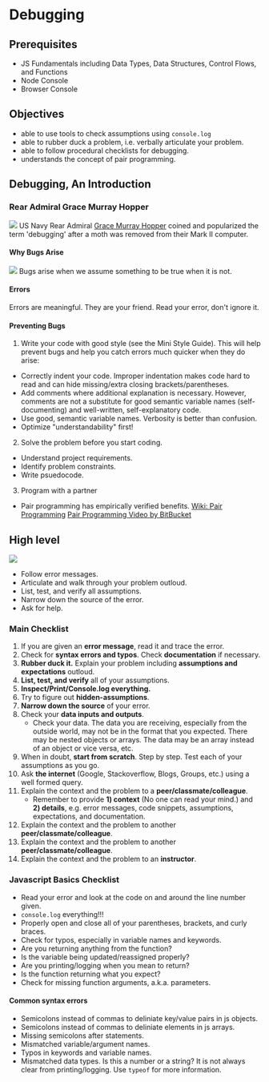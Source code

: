 # Debugging

## Prerequisites

* JS Fundamentals including Data Types, Data Structures, Control Flows, and Functions
* Node Console
* Browser Console

## Objectives

* able to use tools to check assumptions using ```console.log```
* able to rubber duck a problem, i.e. verbally articulate your problem.
* able to follow procedural checklists for debugging.
* understands the concept of pair programming.


## Debugging, An Introduction

### Rear Admiral Grace Murray Hopper
![](https://upload.wikimedia.org/wikipedia/commons/thumb/a/ad/Commodore_Grace_M._Hopper%2C_USN_%28covered%29.jpg/800px-Commodore_Grace_M._Hopper%2C_USN_%28covered%29.jpg)
US Navy Rear Admiral [Grace Murray Hopper](https://en.wikipedia.org/wiki/Grace_Hopper) coined and popularized the term 'debugging' after a moth was removed from their Mark II computer.


#### Why Bugs Arise
![](https://upload.wikimedia.org/wikipedia/commons/8/8a/H96566k.jpg)
Bugs arise when we assume something to be true when it is not.

#### Errors
Errors are meaningful. They are your friend. Read your error, don't ignore it.

#### Preventing Bugs

1) Write your code with good style (see the Mini Style Guide). This will help prevent bugs and help you catch errors much quicker when they do arise:

- Correctly indent your code. Improper indentation makes code hard to read and can hide missing/extra closing brackets/parentheses.
- Add comments where additional explanation is necessary. However, comments are not a substitute for good semantic variable names (self-documenting) and well-written, self-explanatory code.
- Use good, semantic variable names. Verbosity is better than confusion.
- Optimize "understandability" first!

2) Solve the problem before you start coding.

- Understand project requirements.
- Identify problem constraints.
- Write psuedocode.

3) Program with a partner

- Pair programming has empirically verified benefits.
[Wiki: Pair Programming](https://en.wikipedia.org/wiki/Pair_programming)
[Pair Programming Video by BitBucket](https://bitbucket.org/spooning/)

## High level

![](https://upload.wikimedia.org/wikipedia/commons/thumb/8/8e/Rubber_duckies_So_many_ducks.jpg/800px-Rubber_duckies_So_many_ducks.jpg)

- Follow error messages.
- Articulate and walk through your problem outloud.
- List, test, and verify all assumptions.
- Narrow down the source of the error.
- Ask for help.

### Main Checklist
1. If you are given an **error message**, read it and trace the error.
2. Check for **syntax errors and typos**. Check **documentation** if necessary.
3. **Rubber duck it.** Explain your problem including **assumptions and expectations** outloud.
4. **List, test, and verify** all of your assumptions.
5. **Inspect/Print/Console.log everything.**
6. Try to figure out **hidden-assumptions**.
7. **Narrow down the source** of your error.
8. Check your **data inputs and outputs**.
     - Check your data. The data you are receiving, especially from the outside world, may not be in the format that you expected. There may be nested objects or arrays. The data may be an array instead of an object or vice versa, etc.
9. When in doubt, **start from scratch**. Step by step. Test each of your assumptions as you go.
10. Ask **the internet** (Google, Stackoverflow, Blogs, Groups, etc.) using a well formed query.
11. Explain the context and the problem to a **peer/classmate/colleague**. 
      - Remember to provide **1) context** (No one can read your mind.) and **2) details**, e.g. error messages, code snippets, assumptions, expectations, and documentation.
12. Explain the context and the problem to another **peer/classmate/colleague**.
13. Explain the context and the problem to another **peer/classmate/colleague**.
14. Explain the context and the problem to an **instructor**.


### Javascript Basics Checklist

- Read your error and look at the code on and around the line number given.
- ```console.log``` everything!!!
- Properly open and close all of your parentheses, brackets, and curly braces.
- Check for typos, especially in variable names and keywords.
- Are you returning anything from the function?
- Is the variable being updated/reassigned properly?
- Are you printing/logging when you mean to return?
- Is the function returning what you expect?
- Check for missing function arguments, a.k.a. parameters.


#### Common syntax errors

- Semicolons instead of commas to deliniate key/value pairs in js objects.
- Semicolons instead of commas to deliniate elements in js arrays.
- Missing semicolons after statements.
- Mismatched variable/argument names.
- Typos in keywords and variable names.
- Mismatched data types. Is this a number or a string? It is not always clear from printing/logging. Use ```typeof``` for more information.
